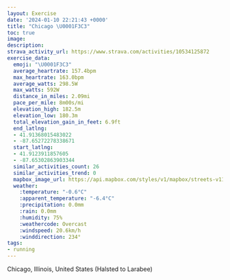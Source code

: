```yaml
---
layout: Exercise
date: '2024-01-10 22:21:43 +0000'
title: "Chicago \U0001F3C3"
toc: true
image:
description:
strava_activity_url: https://www.strava.com/activities/10534125872
exercise_data:
  emoji: "\U0001F3C3"
  average_heartrate: 157.4bpm
  max_heartrate: 163.0bpm
  average_watts: 298.5W
  max_watts: 592W
  distance_in_miles: 2.09mi
  pace_per_mile: 8m00s/mi
  elevation_high: 182.5m
  elevation_low: 180.3m
  total_elevation_gain_in_feet: 6.9ft
  end_latlng:
  - 41.91368015483022
  - -87.65272278338671
  start_latlng:
  - 41.9123911857605
  - -87.65302863903344
  similar_activities_count: 26
  similar_activities_trend: 0
  mapbox_image_url: https://api.mapbox.com/styles/v1/mapbox/streets-v11/static/path-5+787af2-1.0(%7Dgy~Fdl~uOB_GGgGEsRKyKC%5BGCwB%40GCCOG%7BR%3F%5BGc%40AoAIkBK%7B%40Ac%40GwNDeF%3F%7BBCECZDxEDv%40DlQFx%40RhGJvS%40PBLH%40rACJDBJN%60ZB%60%40BBLB%40FHnN),pin-s-s+e5b22e(-87.65139,41.91375),pin-s-f+89ae00(-87.65081000000002,41.913719999999984)/auto/800x800?access_token=pk.eyJ1Ijoiam9zaGJlY2ttYW4iLCJhIjoiY205eWR2aDd1MWZ6djJrbXc4a3M0bWZleiJ9.XiG9OWkNcZk2QzjJbxLB4A
  weather:
    :temperature: "-0.6°C"
    :apparent_temperature: "-6.4°C"
    :precipitation: 0.0mm
    :rain: 0.0mm
    :humidity: 75%
    :weathercode: Overcast
    :windspeed: 20.6km/h
    :winddirection: 234°
tags:
- running
---
```

Chicago, Illinois, United States (Halsted to Larabee)
